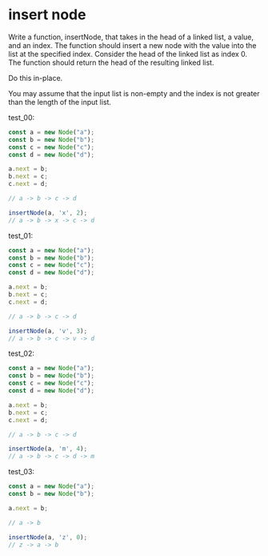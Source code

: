 # insert node

Write a function, insertNode, that takes in the head of a linked list, a value, and an index. The function should insert a new node with the value into the list at the specified index. Consider the head of the linked list as index 0. The function should return the head of the resulting linked list.

Do this in-place.

You may assume that the input list is non-empty and the index is not greater than the length of the input list.

test_00:
```js
const a = new Node("a");
const b = new Node("b");
const c = new Node("c");
const d = new Node("d");

a.next = b;
b.next = c;
c.next = d;

// a -> b -> c -> d

insertNode(a, 'x', 2);
// a -> b -> x -> c -> d
```

test_01:
```js
const a = new Node("a");
const b = new Node("b");
const c = new Node("c");
const d = new Node("d");

a.next = b;
b.next = c;
c.next = d;

// a -> b -> c -> d

insertNode(a, 'v', 3);
// a -> b -> c -> v -> d
```

test_02:
```js
const a = new Node("a");
const b = new Node("b");
const c = new Node("c");
const d = new Node("d");

a.next = b;
b.next = c;
c.next = d;

// a -> b -> c -> d

insertNode(a, 'm', 4);
// a -> b -> c -> d -> m
```

test_03:
```js
const a = new Node("a");
const b = new Node("b");

a.next = b;

// a -> b

insertNode(a, 'z', 0);
// z -> a -> b
```
